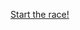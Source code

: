
 <a href="[images/Jiracek–slides.pdf](https://xd.adobe.com/view/3bfb2c4e-989c-4a35-8205-667afd7d7caa-6ea8/?fullscreen)">Start the race!</a>
